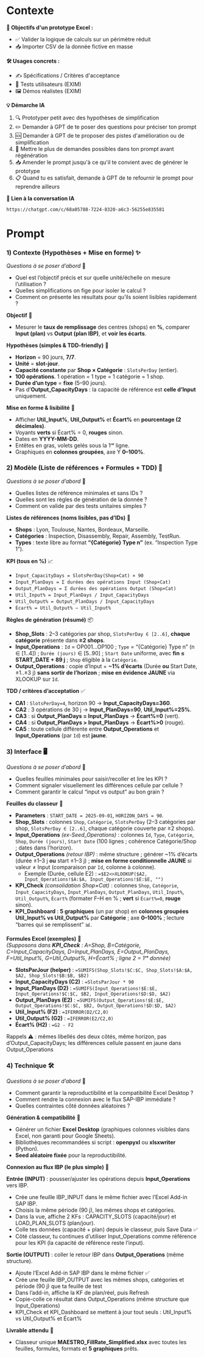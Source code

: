 # Contexte
**📌 Objectifs d'un prototype Excel :**

- ✅ Valider la logique de calculs sur un périmètre réduit
- 📥 Importer CSV de la donnée fictive en masse

**🛠 Usages concrets :**
- ✍️ Spécifications / Critères d'acceptance 
- 👥 Tests utilisateurs (EXIM)
- 🖼️ Démos réalistes (EXIM)

**💡 Démarche IA**
1. 🔍 Prototyper petit avec des hypothèses de simplification
2. ✏️ Demander à GPT de te poser des questions pour préciser ton prompt
3. 🆘 Demander à GPT de te proposer des pistes d'amélioration ou de simplification
4. 🔄 Mettre le plus de demandes possibles dans ton prompt avant régénération
5. 📥 Amender le prompt jusqu'à ce qu'il te convient avec de générer le prototype
6. 📋 Quand tu es satisfait, demande à GPT de te refournir le prompt pour reprendre ailleurs

**🤖 Lien à la conversation IA**
```
https://chatgpt.com/c/68a05788-7224-8320-a6c3-56255e835581
```

# Prompt

### 1) Contexte (Hypothèses + Mise en forme) ✨
*Questions à se poser d’abord* 🤔  
- Quel est l’objectif précis et sur quelle unité/échelle on mesure l’utilisation ?  
- Quelles simplifications on fige pour isoler le calcul ?  
- Comment on présente les résultats pour qu’ils soient lisibles rapidement ?

**Objectif** 🎯  
- Mesurer le **taux de remplissage** des centres (shops) en **%**, comparer **Input (plan)** vs **Output (plan IBP)**, et **voir les écarts**.

**Hypothèses (simples & TDD-friendly)** 🧩  
- **Horizon** = 90 jours, **7/7**.  
- **Unité** = **slot-jour**.  
- **Capacité constante** par **Shop × Catégorie** : `SlotsPerDay` (entier).  
- **100 opérations**. 1 opération = 1 type = 1 catégorie = 1 shop.  
- **Durée d’un type** = **fixe** (5–90 jours).  
- Pas d’**Output_CapacityDays** : la capacité de référence est **celle d’Input** uniquement.

**Mise en forme & lisibilité** 👀  
- Afficher **Util_Input%**, **Util_Output%** et **Écart%** en **pourcentage (2 décimales)**.  
- Voyants **verts** si Écart% = 0, **rouges** sinon.  
- Dates en **YYYY-MM-DD**.  
- Entêtes en gras, volets gelés sous la 1ʳᵉ ligne.  
- Graphiques en **colonnes groupées**, axe Y **0–100%**.

### 2) Modèle (Liste de références + Formules + TDD) 🧠
*Questions à se poser d’abord* 📝  
- Quelles listes de référence minimales et sans IDs ?  
- Quelles sont les règles de génération de la donnée ?
- Comment on valide par des tests unitaires simples ?

**Listes de références (noms lisibles, pas d’IDs)** 📇  
- **Shops** : Lyon, Toulouse, Nantes, Bordeaux, Marseille.  
- **Catégories** : Inspection, Disassembly, Repair, Assembly, TestRun.  
- **Types** : texte libre au format **“{Catégorie} Type n”** (ex. “Inspection Type 1”).

**KPI (tous en %)** 📈  
- `Input_CapacityDays = SlotsPerDay(Shop×Cat) × 90`  
- `Input_PlanDays = Σ durées des opérations Input (Shop×Cat)`  
- `Output_PlanDays = Σ durées des opérations Output (Shop×Cat)`  
- `Util_Input% = Input_PlanDays / Input_CapacityDays`  
- `Util_Output% = Output_PlanDays / Input_CapacityDays`  
- `Écart% = Util_Output% – Util_Input%`

**Règles de génération (résumé)** 📦  
- **Shop_Slots** : 2–3 catégories par shop, `SlotsPerDay ∈ [2..6]`, **chaque catégorie** présente dans **≥2 shops**.  
- **Input_Operations** : `Id` = OP001…OP100 ; `Type` = “{Catégorie} Type n” (n ∈ [1..4]) ; `Durée (jours)` ∈ [5..90] ; `Start Date` uniforme, avec **fin ≤ START_DATE + 89 j** ; `Shop` éligible à la `Catégorie`.  
- **Output_Operations** : copie d’Input + **~1% d’écarts** (Durée **ou** Start Date, ±1..±3 j) **sans sortir de l’horizon** ; **mise en évidence JAUNE** via XLOOKUP sur `Id`.

**TDD / critères d’acceptation** ✅  
- **CA1** : `SlotsPerDay=4`, horizon 90 → **Input_CapacityDays=360**.  
- **CA2** : 3 opérations de 30 j → **Input_PlanDays=90**, **Util_Input%=25%**.  
- **CA3** : si **Output_PlanDays = Input_PlanDays** → **Écart%=0** (vert).  
- **CA4** : si **Output_PlanDays > Input_PlanDays** → **Écart%>0** (rouge).  
- **CA5** : toute cellule différente entre **Output_Operations** et **Input_Operations** (par `Id`) est **jaune**.

### 3) Interface 🖥️
*Questions à se poser d’abord* 💬  
- Quelles feuilles minimales pour saisir/recoller et lire les KPI ?  
- Comment signaler visuellement les différences cellule par cellule ?
- Comment garantir le calcul “input vs output” au bon grain ?

**Feuilles du classeur** 📒  
- **Parameters** : `START_DATE = 2025-09-01`, `HORIZON_DAYS = 90`.  
- **Shop_Slots** : colonnes `Shop`, `Catégorie`, `SlotsPerDay` (2–3 catégories par shop, `SlotsPerDay ∈ [2..6]`, chaque catégorie couverte par ≥2 shops).  
- **Input_Operations** *(ex-Seed_Operations)* : colonnes `Id`, `Type`, `Catégorie`, `Shop`, `Durée (jours)`, `Start Date` (100 lignes ; cohérence Catégorie/Shop ; dates dans l’horizon).  
- **Output_Operations** *(retour IBP)* : même structure ; générer ~1% d’écarts (durée ±1–3 j **ou** start ±1–3 j) ; **mise en forme conditionnelle JAUNE** si valeur ≠ Input (comparaison par `Id`, colonne à colonne).  
  - Exemple (Durée, cellule E2) : `=$E2<>XLOOKUP($A2, Input_Operations!$A:$A, Input_Operations!$E:$E, "")`  
- **KPI_Check** *(consolidation Shop×Cat)* : colonnes `Shop`, `Catégorie`, `Input_CapacityDays`, `Input_PlanDays`, `Output_PlanDays`, `Util_Input%`, `Util_Output%`, `Écart%` (formater F–H en % ; **vert** si `Écart%=0`, **rouge** sinon).  
- **KPI_Dashboard** : **5 graphiques** (un par shop) en **colonnes groupées** **Util_Input% vs Util_Output%** par **Catégorie** ; axe **0–100%** ; lecture “barres qui se remplissent” 📊.

**Formules Excel (exemples)** 🧮  
*(Supposons dans **KPI_Check** : A=Shop, B=Catégorie, C=Input_CapacityDays, D=Input_PlanDays, E=Output_PlanDays, F=Util_Input%, G=Util_Output%, H=Écart% ; ligne 2 = 1ʳᵉ donnée)*  
- **SlotsParJour (helper)** : `=SUMIFS(Shop_Slots!$C:$C, Shop_Slots!$A:$A, $A2, Shop_Slots!$B:$B, $B2)`  
- **Input_CapacityDays (C2)** : `=SlotsParJour * 90`  
- **Input_PlanDays (D2)** : `=SUMIFS(Input_Operations!$E:$E, Input_Operations!$C:$C, $B2, Input_Operations!$D:$D, $A2)`  
- **Output_PlanDays (E2)** : `=SUMIFS(Output_Operations!$E:$E, Output_Operations!$C:$C, $B2, Output_Operations!$D:$D, $A2)`  
- **Util_Input% (F2)** : `=IFERROR(D2/C2,0)`  
- **Util_Output% (G2)** : `=IFERROR(E2/C2,0)`  
- **Écart% (H2)** : `=G2 - F2`


Rappels ⚠️ : mêmes libellés des deux côtés, même horizon, pas d’Output_CapacityDays; les différences cellule passent en jaune dans Output_Operations

### 4) Technique 🛠️
*Questions à se poser d’abord* 🧪  
- Comment garantir la reproductibilité et la compatibilité Excel Desktop ?
- Comment rendre la connexion avec le flux SAP-IBP immédiate ?
- Quelles contraintes côté données aléatoires ?

**Génération & compatibilité** 🧰  
- Générer un fichier **Excel Desktop** (graphiques colonnes visibles dans Excel, non garanti pour Google Sheets).  
- Bibliothèques recommandées si script : **openpyxl** ou **xlsxwriter** (Python).  
- **Seed aléatoire fixée** pour la reproductibilité.

**Connexion au flux IBP (le plus simple)** 🔄  

**Entrée (INPUT)** : pousser/ajuster les opérations depuis **Input_Operations** vers IBP.

- Crée une feuille IBP_INPUT dans le même fichier avec l’Excel Add-in SAP IBP.
- Choisis la même période (90 j), les mêmes shops et catégories.
- Dans la vue, affiche 2 KFs : CAPACITY_SLOTS (capacité/jour) et LOAD_PLAN_SLOTS (plan/jour).
- Colle tes données (capacité + plan) depuis le classeur, puis Save Data ✅
- Côté classeur, tu continues d’utiliser Input_Operations comme référence pour les KPI (la capacité de référence reste l’input).

**Sortie (OUTPUT)** : coller le retour IBP dans **Output_Operations** (même structure).

- Ajoute l’Excel Add-in SAP IBP dans le même fichier ✅
- Crée une feuille IBP_OUTPUT avec les mêmes shops, catégories et période (90 j) que ta feuille de test
- Dans l’add-in, affiche la KF de plan/réel, puis Refresh
- Copie-colle ce résultat dans Output_Operations (même structure que Input_Operations)
- KPI_Check et KPI_Dashboard se mettent à jour tout seuls : Util_Input% vs Util_Output% et Écart%

**Livrable attendu** 📁  
- Classeur unique **MAESTRO_FillRate_Simplified.xlsx** avec toutes les feuilles, formules, formats et **5 graphiques** prêts.  
